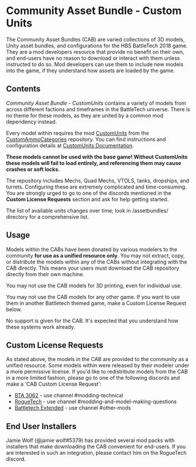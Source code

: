 # Community Asset Bundle - Custom Units

The Community Asset Bundles (CAB) are varied collections of 3D models, Unity asset bundles, and configurations for the HBS BattleTech 2018 game. They are a mod developers resource that provide no benefit on their own, and end-users have no reason to download or interact with them unless instructed to do so. Mod developers can use them to include new models into the game, if they understand how assets are loaded by the game.

## Contents

*Community Asset Bundle - CustomUnits* contains a variety of models from across different factions and timeframes in the BattleTech universe. There is no theme for these models, as they are united by a common mod dependency instead.

Every model within requires the mod [CustomUnits](https://github.com/BattletechModders/CustomAmmoCategories/CustomUnits/) from the [CustomAmmoCategories](https://github.com/BattletechModders/CustomAmmoCategories/) repository. You can find instructions and configuration details at [CustomUnits Documentation](https://github.com/BattletechModders/CustomAmmoCategories/tree/master/AdditionalFiles/CU). 

**These models cannot be used with the base game! Without CustomUnits these models will fail to load entirely, and referencing them may cause crashes or soft locks.**

The repository includes Mechs, Quad Mechs, VTOLS, tanks, dropships, and turrets. Configuring these are extremely complicated and time-consuming. You are strongly urged to go to one of the discords mentioned in the **Custom License Requests** section and ask for help getting started. 

The list of available units changes over time; look in /assetbundles/ directory for a comprehensive list. 

## Usage
Models within the CABs have been donated by various modelers to the community **for use as a unified resource only**. You may not extract, copy, or distribute the models within any of the CABs without integrating with the CAB directly. This means your users must download the CAB repository directly from their own machine. 

You may not use the CAB models for 3D printing, even for individual use. 

You may not use the CAB models for any other game. If you want to use them in another Battletech themed game, make a Custom License Request below.

No support is given for the CAB. It's expected that you understand how these systems work already.

## Custom License Requests

As stated above, the models in the CAB are provided to the community as a unified resource. Some models within were released by their modeler under a more permissive license. If you'd like to redistribute models from the CAB in a more limited fashion, please go to one of the following discords and make a 'CAB Custom License Request':

* [BTA 3062](https://discord.gg/5WyhtRP42j) - use channel #modding-technical 
* [RogueTech](https://discord.gg/roguetech) - use channel #modding-and-model-making-questions 
* [Battletech Extended](https://discord.gg/wDPcwYPC4Q) - use channel #other-mods

## End User Installers

Jamie Wolf (@jamie wolf#5379) has provided several mod packs with installers that make downloading the CAB convenient for end-users. If you are interested in such an integration, please contact him on the RogueTech discord.
